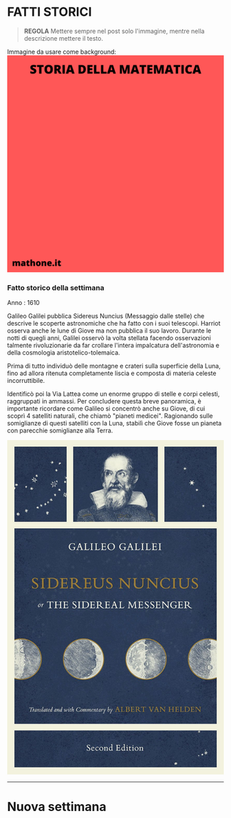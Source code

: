 # FATTI STORICI

>**REGOLA** Mettere sempre nel post solo l'immagine, mentre nella descrizione mettere il testo.

Immagine da usare come background:
![Template fatti storici](templateStoria.png)

### Fatto storico della settimana

Anno : 1610

Galileo Galilei pubblica Sidereus Nuncius (Messaggio dalle stelle) che descrive le scoperte astronomiche che ha fatto con i suoi telescopi. Harriot osserva anche le lune di Giove ma non pubblica il suo lavoro. Durante le notti di quegli anni, Galilei osservò la volta stellata facendo osservazioni talmente rivoluzionarie da far crollare l'intera impalcatura dell'astronomia e della cosmologia aristotelico-tolemaica.

Prima di tutto individuò delle montagne e crateri sulla superficie della Luna, fino ad allora ritenuta completamente liscia e composta di materia celeste incorruttibile.

Identificò poi la Via Lattea come un enorme gruppo di stelle e corpi celesti, raggruppati in ammassi. Per concludere questa breve panoramica, è importante ricordare come Galileo si concentrò anche su Giove, di cui scoprì 4 satelliti naturali, che chiamò "pianeti medicei". Ragionando sulle somiglianze di questi satelliti con la Luna, stabilì che Giove fosse un pianeta con parecchie somiglianze alla Terra.

![Galilei](siderus.jpeg)

---

# Nuova settimana
